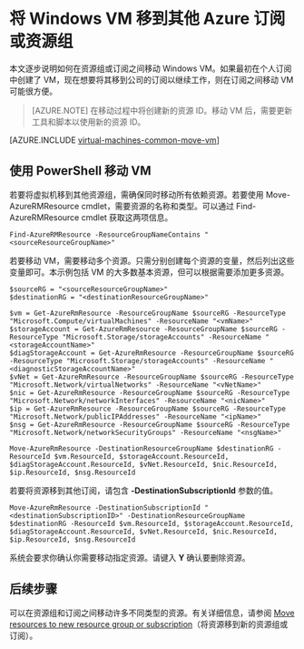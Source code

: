 <properties
	pageTitle="移动 Windows VM | Azure"
	description="在 Resource Manager 部署模型中将 Windows VM 移到其他 Azure 订阅或资源组。"
	services="virtual-machines-windows"
	documentationCenter=""
	authors="cynthn"
	manager="timlt"
	editor=""
	tags="azure-resource-manager"/>

<tags
	ms.service="virtual-machines-windows"
	ms.date="08/08/2016"
	wacn.date="09/12/2016"/>  


	


# 将 Windows VM 移到其他 Azure 订阅或资源组 

本文逐步说明如何在资源组或订阅之间移动 Windows VM。如果最初在个人订阅中创建了 VM，现在想要将其移到公司的订阅以继续工作，则在订阅之间移动 VM 可能很方便。

> [AZURE.NOTE] 在移动过程中将创建新的资源 ID。移动 VM 后，需要更新工具和脚本以使用新的资源 ID。


[AZURE.INCLUDE [virtual-machines-common-move-vm](../../includes/virtual-machines-common-move-vm.md)]


## 使用 PowerShell 移动 VM

若要将虚拟机移到其他资源组，需确保同时移动所有依赖资源。若要使用 Move-AzureRMResource cmdlet，需要资源的名称和类型。可以通过 Find-AzureRMResource cmdlet 获取这两项信息。

	Find-AzureRMResource -ResourceGroupNameContains "<sourceResourceGroupName>"
	

若要移动 VM，需要移动多个资源。只需分别创建每个资源的变量，然后列出这些变量即可。本示例包括 VM 的大多数基本资源，但可以根据需要添加更多资源。

	$sourceRG = "<sourceResourceGroupName>"
	$destinationRG = "<destinationResourceGroupName>"
    
	$vm = Get-AzureRmResource -ResourceGroupName $sourceRG -ResourceType "Microsoft.Compute/virtualMachines" -ResourceName "<vmName>"
    $storageAccount = Get-AzureRmResource -ResourceGroupName $sourceRG -ResourceType "Microsoft.Storage/storageAccounts" -ResourceName "<storageAccountName>"
	$diagStorageAccount = Get-AzureRmResource -ResourceGroupName $sourceRG -ResourceType "Microsoft.Storage/storageAccounts" -ResourceName "<diagnosticStorageAccountName>"
	$vNet = Get-AzureRmResource -ResourceGroupName $sourceRG -ResourceType "Microsoft.Network/virtualNetworks" -ResourceName "<vNetName>"
	$nic = Get-AzureRmResource -ResourceGroupName $sourceRG -ResourceType "Microsoft.Network/networkInterfaces" -ResourceName "<nicName>"
	$ip = Get-AzureRmResource -ResourceGroupName $sourceRG -ResourceType "Microsoft.Network/publicIPAddresses" -ResourceName "<ipName>"
	$nsg = Get-AzureRmResource -ResourceGroupName $sourceRG -ResourceType "Microsoft.Network/networkSecurityGroups" -ResourceName "<nsgName>"
	
	Move-AzureRmResource -DestinationResourceGroupName $destinationRG -ResourceId $vm.ResourceId, $storageAccount.ResourceId, $diagStorageAccount.ResourceId, $vNet.ResourceId, $nic.ResourceId, $ip.ResourceId, $nsg.ResourceId

若要将资源移到其他订阅，请包含 **-DestinationSubscriptionId** 参数的值。

	Move-AzureRmResource -DestinationSubscriptionId "<destinationSubscriptionID>" -DestinationResourceGroupName $destinationRG -ResourceId $vm.ResourceId, $storageAccount.ResourceId, $diagStorageAccount.ResourceId, $vNet.ResourceId, $nic.ResourceId, $ip.ResourceId, $nsg.ResourceId



系统会要求你确认你需要移动指定资源。请键入 **Y** 确认要删除资源。

  
## 后续步骤

可以在资源组和订阅之间移动许多不同类型的资源。有关详细信息，请参阅 [Move resources to new resource group or subscription](/documentation/articles/resource-group-move-resources/)（将资源移到新的资源组或订阅）。

<!---HONumber=Mooncake_0905_2016-->